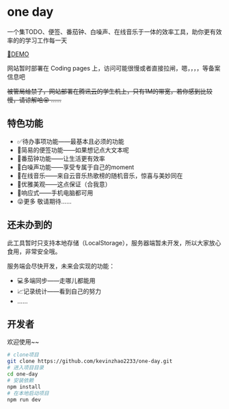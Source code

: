 # one day



一个集TODO、便签、番茄钟、白噪声、在线音乐于一体的效率工具，助你更有效率的的学习工作每一天

[:chestnut:DEMO](https://todo.ikevin.top/#/)

网站暂时部署在 Coding pages 上，访问可能很慢或者直接拉闸，嗯，，，，等备案信息吧

~~被管局给禁了，网站部署在腾讯云的学生机上，只有1M的带宽，若你感到比较慢，请谅解哈:stuck_out_tongue_closed_eyes: ……~~

## 特色功能

- :white_check_mark:待办事项功能——最基本且必须的功能
- :pencil:简易的便签功能——如果想记点大文本呢
- :tomato:番茄钟功能——让生活更有效率
- :musical_score:白噪声功能——享受专属于自己的moment
- :musical_note:在线音乐——来自云音乐热歌榜的随机音乐，惊喜与美妙同在
- 💎优雅美观——这点保证（合我意）
- :iphone:响应式——手机电脑都可用
- :stuck_out_tongue_winking_eye:更多 敬请期待……

## 还未办到的

此工具暂时只支持本地存储（LocalStorage），服务器端暂未开发，所以大家放心食用，非常安全哦。

服务端会尽快开发，未来会实现的功能：

- :computer:多端同步——走哪儿都能用
- :chart_with_upwards_trend:记录统计——看到自己的努力
- ……

## 开发者

欢迎使用~~

```bash
# clone项目
git clone https://github.com/kevinzhao2233/one-day.git
# 进入项目目录
cd one-day
# 安装依赖
npm install
# 在本地启动项目
npm run dev
```



